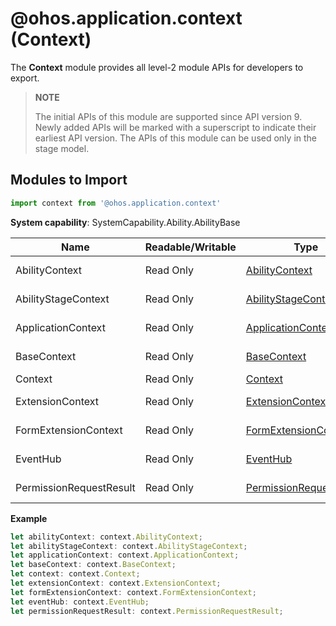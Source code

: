 # @ohos.application.context (Context)

The **Context** module provides all level-2 module APIs for developers to export.

> **NOTE**
> 
> The initial APIs of this module are supported since API version 9. Newly added APIs will be marked with a superscript to indicate their earliest API version.
> The APIs of this module can be used only in the stage model.

## Modules to Import

```ts
import context from '@ohos.application.context'
```

**System capability**: SystemCapability.Ability.AbilityBase

| Name       | Readable/Writable| Type                | Mandatory| Description                                                        |
| ----------- | -------- | -------------------- | ---- | ------------------------------------------------------------ |
| AbilityContext    | Read Only    | [AbilityContext](js-apis-ability-context.md)               | No  | Level-2 module **AbilityContext**.                               |
| AbilityStageContext   | Read Only    | [AbilityStageContext](js-apis-inner-application-abilityStageContext.md)               | No  | Level-2 module **AbilityStageContext**.|
| ApplicationContext   | Read Only    | [ApplicationContext](js-apis-inner-application-applicationContext.md)               | No  | Level-2 module **ApplicationContext**.|
| BaseContext   | Read Only    | [BaseContext](js-apis-inner-application-baseContext.md)               | No  | Level-2 module **BaseContext**.|
| Context   | Read Only    | [Context](js-apis-inner-application-context.md)               | No  | Level-2 module **Context**.|
| ExtensionContext   | Read Only    | [ExtensionContext](js-apis-inner-application-extensionContext.md)               | No  | Level-2 module **ExtensionContext**.|
| FormExtensionContext   | Read Only    | [FormExtensionContext](js-apis-inner-application-formExtensionContext.md)               | No  | Level-2 module **FormExtensionContext**.|
| EventHub   | Read Only    | [EventHub](js-apis-inner-application-eventHub.md)               | No  | Level-2 module **EventHub**.|
| PermissionRequestResult   | Read Only    | [PermissionRequestResult](js-apis-inner-application-permissionRequestResult.md)               | No  | Level-2 module **PermissionRequestResult**.|

**Example**
```ts
let abilityContext: context.AbilityContext;
let abilityStageContext: context.AbilityStageContext;
let applicationContext: context.ApplicationContext;
let baseContext: context.BaseContext;
let context: context.Context;
let extensionContext: context.ExtensionContext;  
let formExtensionContext: context.FormExtensionContext;
let eventHub: context.EventHub;
let permissionRequestResult: context.PermissionRequestResult;
```
